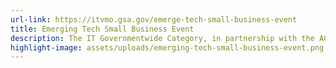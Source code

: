 ```yaml
---
url-link: https://itvmo.gsa.gov/emerge-tech-small-business-event
title: Emerging Tech Small Business Event
description: The IT Governmentwide Category, in partnership with the ACT-IAC Small Business Alliance, held an Emerging Tech Small Business event on March 7, 2023. The event navigated the ever-changing federal government contract landscape by informing attendees of existing and upcoming programs and policy changes that affe…..
highlight-image: assets/uploads/emerging-tech-small-business-event.png
---
```

